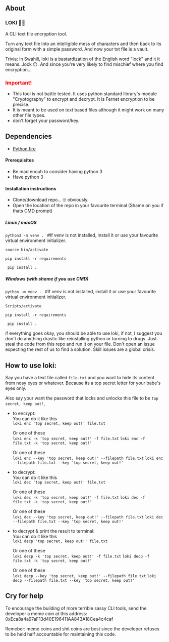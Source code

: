 ## About

### LOKI 🧙🏾

A CLI text file encryption tool.

Turn any text file into an intelligible mess of characters and then back to its original form with a simple password. And now your txt file is a vault.

Trivia: In Swahili, loki is a bastardization of the English word "lock" and it it means...lock 😑. And since you're very likely to find mischief where you find encryption...

<h3 style="color:red">Important!</h3>  

- This tool is not battle tested. It uses python standard library's module "Cryptography" to encrypt and decrypt. It is Fernet encryption to be precise.  
- It is meant to be used on text based files although it might work on many other file types.
- don't forget your password/key. 

## Dependencies

- [Python fire](https://github.com/google/python-fire/tree/master)



#### Prerequisites
 - Be mad enouh to consider having python 3
 - Have python 3

#### Installation instructions

- Clone/download repo... 🙄 obviously.
- Open the location of the repo in your favourite terminal (Shame on you if thats CMD prompt)

##### **Linux / macOS**
 `python3 -m venv . `  #If venv is not installed, install it or use your favourite virtual environment initializer.  

 `source bin/activate`  

 `pip install -r requirements`

 ` pip install .`

 ##### **Windows (with shame if you use CMD)**
 `python -m venv . `  #If venv is not installed, install it or use your favourite virtual environment initializer. 

 `Scripts/activate`  
 
 `pip install -r requirements`  

 ` pip install .`

 if everything goes okay, you should be able to use loki, if not, I suggest you don't do anything drastic like reinstalling python or turning to drugs. Just steal the code from this repo and run it on your file.  Don't open an issue expecting the rest of us to find a solution. Skill issues are a global crisis.


## How to use loki:

Say you have a text file called `file.txt` and you want to hide its content from nosy eyes or whatever. Because its a top secret letter for your babe's eyes only.  

Also say your want the password that locks and unlocks this file to be `top secret, keep out!`,

- to encrypt:  
  You can do it like this  
  `loki enc 'top secret, keep out!' file.txt`  

  Or one of these  
  `loki enc -k 'top secret, keep out!' -f file.txt`
  `loki enc -f file.txt -k 'top secret, keep out!'`  

    Or one of these  
  `loki enc --key 'top secret, keep out!' --filepath file.txt`
  `loki enc --filepath file.txt --key 'top secret, keep out!'`


- to decrypt:  
  You can do it like this  
  `loki dec 'top secret, keep out!' file.txt`  

  Or one of these  
  `loki dec -k 'top secret, keep out!' -f file.txt`
  `loki dec -f file.txt -k 'top secret, keep out!'`  

    Or one of these  
  `loki dec --key 'top secret, keep out!' --filepath file.txt`
  `loki dec --filepath file.txt --key 'top secret, keep out!'`


- to decrypt & print the result to terminal:  
  You can do it like this  
  `loki decp 'top secret, keep out!' file.txt`  

  Or one of these  
  `loki decp -k 'top secret, keep out!' -f file.txt`
  `loki decp -f file.txt -k 'top secret, keep out!'`  

    Or one of these  
  `loki decp --key 'top secret, keep out!' --filepath file.txt`
  `loki decp --filepath file.txt --key 'top secret, keep out!'`


## Cry for help
To encourage the building of more terrible sassy CLI tools, send the developer a meme coin at this address: 0xEca8a4a97aF13d40E196411AA843A18Cea4c4caf

Remeber: meme coins and shit coins are best since the developer refuses to be held half accountable for maintaining this code.